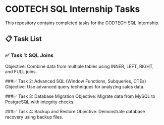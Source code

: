 # CODTECH SQL Internship Tasks

This repository contains completed tasks for the CODTECH SQL Internship.

## 📋 Task List

### ✅ Task 1: SQL Joins
Objective: Combine data from multiple tables using INNER, LEFT, RIGHT, and FULL joins.


###✅ Task 2: Advanced SQL (Window Functions, Subqueries, CTEs)
Objective: Use advanced query techniques for analyzing sales data.

###✅ Task 3: Database Migration
Objective: Migrate data from MySQL to PostgreSQL with integrity checks.

###✅ Task 4: Backup and Restore
Objective: Demonstrate database recovery using backup files.
